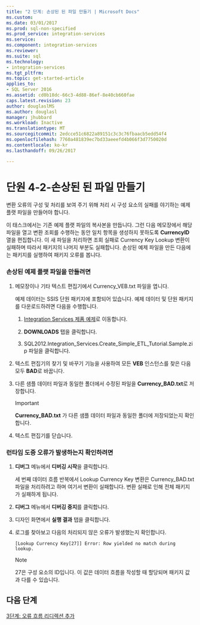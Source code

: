 ```yaml
---
title: "2 단계: 손상된 된 파일 만들기 | Microsoft Docs"
ms.custom: 
ms.date: 03/01/2017
ms.prod: sql-non-specified
ms.prod_service: integration-services
ms.service: 
ms.component: integration-services
ms.reviewer: 
ms.suite: sql
ms.technology:
- integration-services
ms.tgt_pltfrm: 
ms.topic: get-started-article
applies_to:
- SQL Server 2016
ms.assetid: cd0b18dc-66c3-4d88-86ef-8e40cb660fae
caps.latest.revision: 23
author: douglaslMS
ms.author: douglasl
manager: jhubbard
ms.workload: Inactive
ms.translationtype: MT
ms.sourcegitcommit: 2edcce51c6822a89151c3c3c76fbaacb5edd54f4
ms.openlocfilehash: 7760a481839ec7bd33aeeefd4b066f3d7750020d
ms.contentlocale: ko-kr
ms.lasthandoff: 09/26/2017

---
```

# <a name="lesson-4-2---creating-a-corrupted-file"></a>단원 4-2-손상된 된 파일 만들기
변환 오류의 구성 및 처리를 보여 주기 위해 처리 시 구성 요소의 실패를 야기하는 예제 플랫 파일을 만들어야 합니다.  
  
이 태스크에서는 기존 예제 플랫 파일의 복사본을 만듭니다. 그런 다음 메모장에서 해당 파일을 열고 변환 조회를 수행하는 동안 일치 항목을 생성하지 못하도록 **CurrencyID** 열을 편집합니다. 이 새 파일을 처리하면 조회 실패로 Currency Key Lookup 변환이 실패하며 따라서 패키지의 나머지 부분도 실패합니다. 손상된 예제 파일을 만든 다음에는 패키지를 실행하여 패키지 오류를 봅니다.  
  
### <a name="to-create-a-corrupted-sample-flat-file"></a>손상된 예제 플랫 파일을 만들려면  
  
1.  메모장이나 기타 텍스트 편집기에서 Currency_VEB.txt 파일을 엽니다.  
  
    예제 데이터는 SSIS 단원 패키지에 포함되어 있습니다. 예제 데이터 및 단원 패키지를 다운로드하려면 다음을 수행합니다.  
  
    1.  [Integration Services 제품 예제](http://go.microsoft.com/fwlink/?LinkID=267527)로 이동합니다.  
  
    2.  **DOWNLOADS** 탭을 클릭합니다.  
  
    3.  SQL2012.Integration_Services.Create_Simple_ETL_Tutorial.Sample.zip 파일을 클릭합니다.  
  
2.  텍스트 편집기의 찾기 및 바꾸기 기능을 사용하여 모든 **VEB** 인스턴스를 찾은 다음 모두 **BAD**로 바꿉니다.  
  
3.  다른 샘플 데이터 파일과 동일한 폴더에서 수정된 파일을 **Currency_BAD.txt**로 저장합니다.  
  
    > [!IMPORTANT]  
    > **Currency_BAD.txt** 가 다른 샘플 데이터 파일과 동일한 폴더에 저장되었는지 확인합니다.  
  
4.  텍스트 편집기를 닫습니다.  
  
### <a name="to-verify-that-an-error-will-occur-during-run-time"></a>런타임 도중 오류가 발생하는지 확인하려면  
  
1.  **디버그** 메뉴에서 **디버깅 시작**을 클릭합니다.  
  
    세 번째 데이터 흐름 반복에서 Lookup Currency Key 변환은 Currency_BAD.txt 파일을 처리하려고 하며 여기서 변환이 실패합니다. 변환 실패로 인해 전체 패키지가 실패하게 됩니다.  
  
2.  **디버그** 메뉴에서 **디버깅 중지**를 클릭합니다.  
  
3.  디자인 화면에서 **실행 결과** 탭을 클릭합니다.  
  
4.  로그를 찾아보고 다음의 처리되지 않은 오류가 발생했는지 확인합니다.  
  
    `[Lookup Currency Key[27]] Error: Row yielded no match during lookup.`  
  
    > [!NOTE]  
    > 27은 구성 요소의 ID입니다. 이 값은 데이터 흐름을 작성할 때 할당되며 패키지 값과 다를 수 있습니다.  
  
## <a name="next-steps"></a>다음 단계  
[3단계: 오류 흐름 리디렉션 추가](../integration-services/lesson-4-3-adding-error-flow-redirection.md)  
  
  
  

